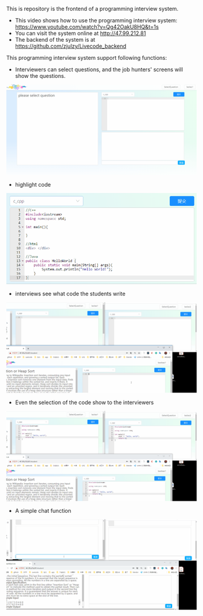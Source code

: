 This is repository is the frontend of a programming interview system. 

* This video shows how to use the programming interview system: https://www.youtube.com/watch?v=Qg42OakU8HQ&t=1s
* You can visit the system online at http://47.99.212.81
* The backend of the system is at https://github.com/zjulzy/Livecode_backend



This programming interview system support following functions:

* Interviewers can select questions, and the job hunters' screens will show the questions.

![](./GIF/question.gif)

* highlight code

![](./GIF/highlight.gif)

* interviews see what code the students write

![](./GIF/content.gif)

* Even the selection of the code show to the interviewers

![](./GIF/selection.gif)

* A simple chat function

![](./GIF/chat.gif)







